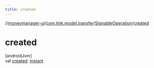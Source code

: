 ```yaml
---
title: created
---
```

//[moneymanager-ui](../../../index.html)/[com.tink.model.transfer](../index.html)/[SignableOperation](index.html)/[created](created.html)



# created



[androidJvm]\
val [created](created.html): [Instant](https://developer.android.com/reference/kotlin/java/time/Instant.html)




